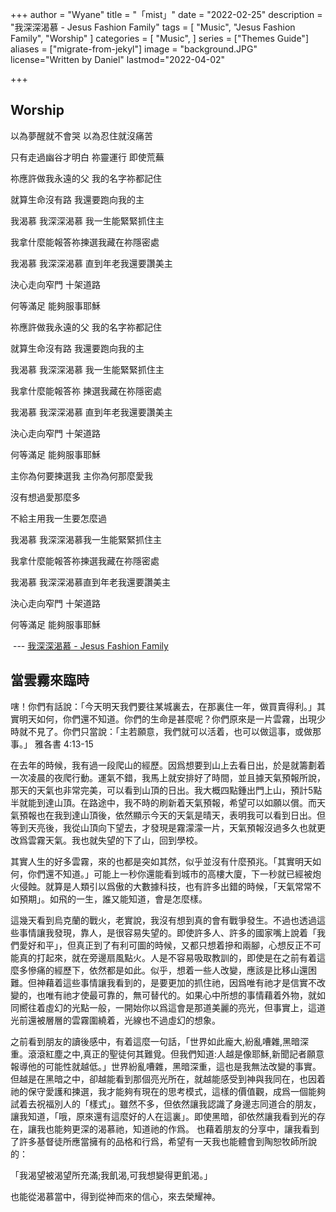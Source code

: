 +++
author = "Wyane"
title = "「mist」"
date = "2022-02-25"
description = "我深深渴慕 - Jesus Fashion Family"
tags = [
    "Music",
    "Jesus Fashion Family",
    "Worship"
]
categories = [
    "Music",
]
series = ["Themes Guide"]
aliases = ["migrate-from-jekyl"]
image = "background.JPG"
license="Written by Daniel"
lastmod="2022-04-02"

+++

## Worship
以為夢醒就不會哭 以為忍住就沒痛苦

只有走過幽谷才明白 祢靈運行 即使荒蕪

祢應許做我永遠的父 我的名字祢都記住

就算生命沒有路 我還要跑向我的主

我渴慕 我深深渴慕 我一生能緊緊抓住主

我拿什麼能報答祢揀選我藏在祢隱密處

我渴慕 我深深渴慕 直到年老我還要讚美主

決心走向窄門 十架道路

何等滿足 能夠服事耶穌

祢應許做我永遠的父 我的名字祢都記住

就算生命沒有路 我還要跑向我的主

我渴慕 我深深渴慕 我一生能緊緊抓住主

我拿什麼能報答祢 揀選我藏在祢隱密處

我渴慕 我深深渴慕 直到年老我還要讚美主

決心走向窄門 十架道路 

何等滿足 能夠服事耶穌

主你為何要揀選我 主你為何那麼愛我

沒有想過愛那麼多 

不給主用我一生要怎麼過

我渴慕 我深深渴慕我一生能緊緊抓住主

我拿什麼能報答祢揀選我藏在祢隱密處

我渴慕 我深深渴慕直到年老我還要讚美主

決心走向窄門 十架道路

何等滿足 能夠服事耶穌

 

​                                                --- [我深深渴慕 - Jesus Fashion Family ](https://www.youtube.com/watch?v=5N0WCJgtIqw&ab_channel=JesusFashionWorship)

## 當雲霧來臨時

  嗐！你們有話說：「今天明天我們要往某城裏去，在那裏住一年，做買賣得利。」其實明天如何，你們還不知道。你們的生命是甚麼呢？你們原來是一片雲霧，出現少時就不見了。你們只當說：「主若願意，我們就可以活着，也可以做這事，或做那事。」       雅各書 4:13-15



  在去年的時候，我有過一段爬山的經歷。因爲想要到山上去看日出，於是就籌劃着一次凌晨的夜爬行動。運氣不錯，我馬上就安排好了時間，並且據天氣預報所說，那天的天氣也非常完美，可以看到山頂的日出。我大概四點鍾出門上山，預計5點半就能到達山頂。在路途中，我不時的刷新着天氣預報，希望可以如願以償。而天氣預報也在我到達山頂後，依然顯示今天的天氣是晴天，表明我可以看到日出。但等到天亮後，我從山頂向下望去，才發現是霧濛濛一片，天氣預報沒過多久也就更改爲雲霧天氣。我也就失望的下了山，回到學校。

  其實人生的好多雲霧，來的也都是突如其然，似乎並沒有什麼預兆。「其實明天如何，你們還不知道。」可能上一秒你還能看到城市的高樓大廈，下一秒就已經被炮火侵蝕。就算是人類引以爲傲的大數據科技，也有許多出錯的時候，「天氣常常不如預期」。如飛的一生，誰又能知道，會是怎麼樣。

  這幾天看到烏克蘭的戰火，老實說，我沒有想到真的會有戰爭發生。不過也透過這些事情讓我發現，靠人，是很容易失望的。即使許多人、許多的國家嘴上說着「我們愛好和平」，但真正到了有利可圖的時候，又都只想着摻和兩腳，心想反正不可能真的打起來，就在旁邊扇風點火。人是不容易吸取教訓的，即使是在之前有着這麼多慘痛的經歷下，依然都是如此。似乎，想着一些人改變，應該是比移山還困難。但神藉着這些事情讓我看到的，是要更加的抓住祂，因爲唯有祂才是信實不改變的，也唯有祂才使最可靠的，無可替代的。如果心中所想的事情藉着外物，就如同嚮往着虛幻的光點一般，一開始你以爲這會是那道美麗的亮光，但事實上，這道光前還被層層的雲霧圍繞着，光線也不過虛幻的想象。

  之前看到朋友的讀後感中，有着這麼一句話，「世界如此龐大,紛亂嘈雜,黑暗深重。滾滾紅塵之中,真正的聖徒何其難覓。但我們知道:人越是像耶穌,新聞記者願意報導他的可能性就越低。」世界紛亂嘈雜，黑暗深重，這也是我無法改變的事實。但越是在黑暗之中，卻越能看到那個亮光所在，就越能感受到神與我同在，也因着祂的保守愛護和揀選，我才能夠有現在的思考模式，這樣的價值觀，成爲一個能夠試着去祝福別人的「樣式」。雖然不多，但依然讓我認識了身邊志同道合的朋友，讓我知道，「哦，原來還有這麼好的人在這裏」。即使黑暗，卻依然讓我看到光的存在，讓我也能夠更深的渴慕祂，知道祂的作爲。 也藉着朋友的分享中，讓我看到了許多基督徒所應當擁有的品格和行爲，希望有一天我也能體會到陶恕牧師所說的：

  「我渴望被渴望所充滿;我飢渴,可我想變得更飢渴。」

   也能從渴慕當中，得到從神而來的信心，來去榮耀神。



